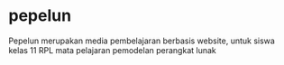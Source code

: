 # pepelun
Pepelun merupakan media pembelajaran berbasis website, untuk siswa kelas 11 RPL mata pelajaran pemodelan perangkat lunak
